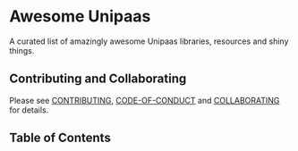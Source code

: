 # Awesome Unipaas 

A curated list of amazingly awesome Unipaas libraries, resources and shiny things.

## Contributing and Collaborating
Please see [CONTRIBUTING](https://github.com/leverage-latitude/awesome-unipaas/blob/master/CONTRIBUTING.md), [CODE-OF-CONDUCT](https://github.com/leverage-latitude/awesome-unipaas/blob/master/CODE-OF-CONDUCT.md) and [COLLABORATING](https://github.com/leverage-latitude/awesome-unipaas/blob/master/COLLABORATING.md) for details.

## Table of Contents